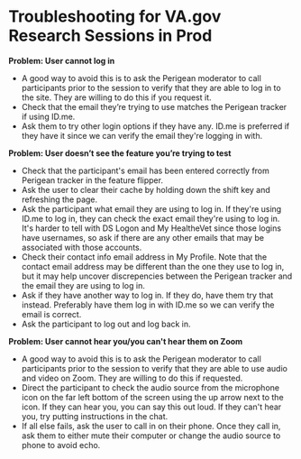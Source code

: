 # Troubleshooting for VA.gov Research Sessions in Prod

**Problem: User cannot log in**
* A good way to avoid this is to ask the Perigean moderator to call participants prior to the session to verify that they are able to log in to the site. They are willing to do this if you request it.
* Check that the email they’re trying to use matches the Perigean tracker if using ID.me.
* Ask them to try other login options if they have any. ID.me is preferred if they have it since we can verify the email they're logging in with.

**Problem: User doesn’t see the feature you’re trying to test**
* Check that the participant's email has been entered correctly from Perigean tracker in the feature flipper.
* Ask the user to clear their cache by holding down the shift key and refreshing the page.
* Ask the participant what email they are using to log in. If they're using ID.me to log in, they can check the exact email they're using to log in. It's harder to tell with DS Logon and My HealtheVet since those logins have usernames, so ask if there are any other emails that may be associated with those accounts.
* Check their contact info email address in My Profile. Note that the contact email address may be different than the one they use to log in, but it may help uncover discrepencies between the Perigean tracker and the email they are using to log in.
* Ask if they have another way to log in. If they do, have them try that instead. Preferably have them log in with ID.me so we can verify the email is correct.
* Ask the participant to log out and log back in.

**Problem: User cannot hear you/you can't hear them on Zoom**
* A good way to avoid this is to ask the Perigean moderator to call participants prior to the session to verify that they are able to use audio and video on Zoom. They are willing to do this if requested.
* Direct the participant to check the audio source from the microphone icon on the far left bottom of the screen using the up arrow next to the icon. If they can hear you, you can say this out loud. If they can't hear you, try putting instructions in the chat.
* If all else fails, ask the user to call in on their phone. Once they call in, ask them to either mute their computer or change the audio source to phone to avoid echo.
